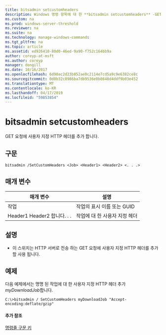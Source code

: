 ```yaml
---
title: bitsadmin setcustomheaders
description: Windows 명령 항목에 대 한 **bitsadmin setcustomheaders** -GET 요청에 사용자 지정 HTTP 헤더를 추가 합니다.
ms.custom: na
ms.prod: windows-server-threshold
ms.reviewer: na
ms.suite: na
ms.technology: manage-windows-commands
ms.tgt_pltfrm: na
ms.topic: article
ms.assetid: ed926410-80d0-46ed-9a90-f752c164bb9a
author: coreyp-at-msft
ms.author: coreyp
manager: dongill
ms.date: 10/16/2017
ms.openlocfilehash: 6d90ac2d23b852ae0c2114e7cd5a9c9e6382ce8c
ms.sourcegitcommit: 0d0b32c8986ba7db9536e0b8648d4ddf9b03e452
ms.translationtype: MT
ms.contentlocale: ko-KR
ms.lasthandoff: 04/17/2019
ms.locfileid: "59853854"
---
```

# <a name="bitsadmin-setcustomheaders"></a>bitsadmin setcustomheaders



GET 요청에 사용자 지정 HTTP 헤더를 추가 합니다.

## <a name="syntax"></a>구문

```
bitsadmin /SetCustomHeaders <Job> <Header1> <Header2> <. . .>
```

## <a name="parameters"></a>매개 변수

|매개 변수|설명|
|---------|-----------|
|작업|작업의 표시 이름 또는 GUID|
|Header1 Header2 합니다. . .|작업에 대 한 사용자 지정 헤더|

## <a name="remarks"></a>설명

-   이 스위치는 HTTP 서버로 전송 하는 GET 요청에 사용자 지정 HTTP 헤더를 추가할 사용 됩니다.

## <a name="BKMK_examples"></a>예제

다음 예제에서는 명명 된 작업에 대 한 사용자 지정 HTTP 헤더 추가 *myDownloadJob*합니다.
```
C:\>bitsadmin / SetCustomHeaders myDownloadJob "Accept-encoding:deflate/gzip"
```

#### <a name="additional-references"></a>추가 참조

[명령줄 구문 키](command-line-syntax-key.md)